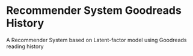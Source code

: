 # Recommender System Goodreads History
 A Recommender System based on Latent-factor model using Goodreads reading history
